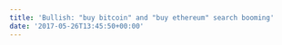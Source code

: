 ```yaml
---
title: 'Bullish: "buy bitcoin" and "buy ethereum" search booming'
date: '2017-05-26T13:45:50+00:00'
---
```

